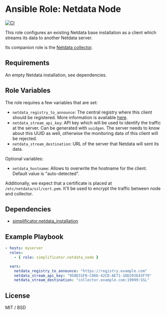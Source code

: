 # Ansible Role: Netdata Node

[![CI](https://github.com/simplificator/ansible-role-netdata_node/workflows/CI/badge.svg?event=push)](https://github.com/simplificator/ansible-role-netdata_node/actions?query=workflow%3ACI)

This role configures an existing Netdata base installation as a client which streams its data to another Netdata server.

Its companion role is the [Netdata collector](https://github.com/simplificator/ansible-role-netdata_collector).

## Requirements

An empty Netdata installation, see dependencies.

## Role Variables

The role requires a few variables that are set:

* `netdata_registry_to_announce`: The central registry where this client should be registered. More information is available [here](https://learn.netdata.cloud/docs/agent/registry).
* `netdata_stream_api_key`: API key which will be used to identify the traffic at the server. Can be generated with `uuidgen`. The server needs to know about this UUID as well, otherwise the monitoring data of this client will be rejected.
* `netdata_stream_destination`: URL of the server that Netdata will sent its data.

Optional variables:

* `netdata_hostname`: Allows to overwrite the hostname for the client. Default value is "auto-detected".

Additionally, we expect that a certificate is placed at `/etc/netdata/ssl/cert.pem`. It'll be used to encrypt the traffic between node and collector.

## Dependencies

- [simplificator.netdata_installation](https://github.com/simplificator/ansible-role-netdata_installation)

## Example Playbook

```yaml
- hosts: myserver
  roles:
    - { role: simplificator.netdata_node }

  vars:
    netdata_registry_to_announce: "https://registry.example.com"
    netdata_stream_api_key: "958D31F0-C066-42CD-AE71-10D293E43F79"
    netdata_stream_destination: "collector.example.com:19999:SSL"
```

## License

MIT / BSD
